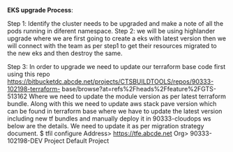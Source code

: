 **EKS upgrade Process**:

Step 1: ldentify the cluster needs to be upgraded and make a note of all the pods running in diferent
namespace.
Step 2: we will be using highlander upgrade where we are first going to create a eks with latest version
then we will connect with the team as per step1 to get their resources migrated to the new eks and then
destroy the same.

Step 3: In order to upgrade we need to update our terraform base code first using this repo
https://bitbucketdc.abcde.net/projects/CTSBUILDTOOLS/repos/90333-102198-terraform-
base/browse?at=refs%2Fheads%2Ffeature%2FGTS-513162
Where we need to update the module version as per latest terraform bundle.
Along with this we need to update aws stack pave version which can be found in terraform base where
we have to update the latest version including new tf bundles and manually deploy it in 90333-cloudops
ws below are the details. We need to update it as per migration strategy document.
$ tfil configure
Address> https://tfe.abcde.net
Org> 90333-102198-DEV
Project Default Project
